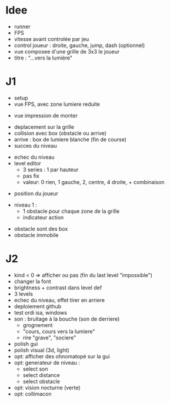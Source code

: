 # Idee

* runner
* FPS
* vitesse avant controlée par jeu
* control joueur : droite, gauche, jump, dash (optionnel)
* vue composee d'une grille de 3x3 le joueur
* titre : "...vers la lumière"



# J1

- setup
- vue FPS, avec zone lumiere reduite
* vue impression de monter
- deplacement sur la grille
- collision avec box (obstacle ou arrive)
- arrive : box de lumiere blanche (fin de course)
- succes du niveau
* echec du niveau
* level editor
  * 3 series : 1 par hauteur
  * pas fix
  * valeur: 0 rien, 1 gauche, 2, centre, 4 droite, + combinaison
- position du joueur
* niveau 1 :
  * 1 obstacle pour chaque zone de la grille
  * indicateur action
- obstacle sont des box
- obstacle immobile


# J2

* kind < 0 => afficher ou pas (fin du last level "impossible")
* changer la font
* brightness  + contrast dans level def
* 3 levels
* echec du niveau, effet tirer en arriere
* deploiement github
* test ordi isa, windows
* son : bruitage à la bouche (son de derriere)
  * grognement
  * "cours, cours vers la lumiere"
  * rire "grave", "sociere"
* polish gui
* polish visual (3d, light)
* opt: afficher des ohnomatopé sur la gui
* opt: generateur de niveau :
  * select son
  * select distance
  * select obstacle
* opt: vision nocturne (verte)
* opt: collimacon
